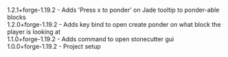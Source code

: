 1.2.1+forge-1.19.2 - Adds 'Press x to ponder' on Jade tooltip to ponder-able blocks<br>
1.2.0+forge-1.19.2 - Adds key bind to open create ponder on what block the player is looking at<br>
1.1.0+forge-1.19.2 - Adds command to open stonecutter gui<br>
1.0.0+forge-1.19.2 - Project setup